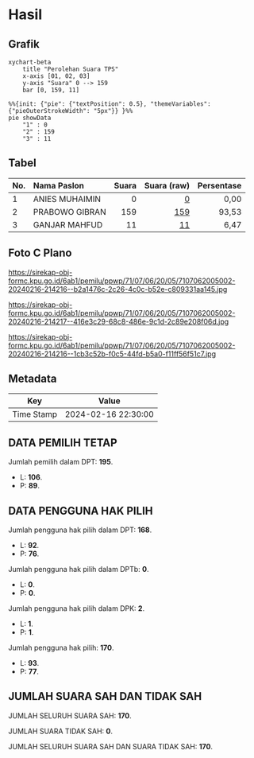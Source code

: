 # Hasil

## Grafik

```mermaid
xychart-beta
    title "Perolehan Suara TPS"
    x-axis [01, 02, 03]
    y-axis "Suara" 0 --> 159
    bar [0, 159, 11]
```

```mermaid
%%{init: {"pie": {"textPosition": 0.5}, "themeVariables": {"pieOuterStrokeWidth": "5px"}} }%%
pie showData
    "1" : 0
    "2" : 159
    "3" : 11
```

## Tabel

| No. | Nama Paslon    | Suara | Suara (raw) | Persentase |
|:--- |:-------------- | -----:| -----------:| ----------:|
| 1   | ANIES MUHAIMIN | 0     | [0][p-1]    | 0,00       |
| 2   | PRABOWO GIBRAN | 159   | [159][p-2]  | 93,53      |
| 3   | GANJAR MAHFUD  | 11    | [11][p-3]   | 6,47       |


[p-1]: https://github.com/gigit-pemilu/pemilu-2024-71-sulawesi-utara/blob/main/pilpres/hitung-suara/sub/71-sulawesi-utara/sub/07-minahasa-tenggara/sub/06-touluaan/sub/2005-lobu-satu/sub/002-tps/sub/paslon-1.txt
[p-2]: https://github.com/gigit-pemilu/pemilu-2024-71-sulawesi-utara/blob/main/pilpres/hitung-suara/sub/71-sulawesi-utara/sub/07-minahasa-tenggara/sub/06-touluaan/sub/2005-lobu-satu/sub/002-tps/sub/paslon-2.txt
[p-3]: https://github.com/gigit-pemilu/pemilu-2024-71-sulawesi-utara/blob/main/pilpres/hitung-suara/sub/71-sulawesi-utara/sub/07-minahasa-tenggara/sub/06-touluaan/sub/2005-lobu-satu/sub/002-tps/sub/paslon-3.txt

## Foto C Plano

https://sirekap-obj-formc.kpu.go.id/6ab1/pemilu/ppwp/71/07/06/20/05/7107062005002-20240216-214216--b2a1476c-2c26-4c0c-b52e-c809331aa145.jpg

https://sirekap-obj-formc.kpu.go.id/6ab1/pemilu/ppwp/71/07/06/20/05/7107062005002-20240216-214217--416e3c29-68c8-486e-9c1d-2c89e208f06d.jpg

https://sirekap-obj-formc.kpu.go.id/6ab1/pemilu/ppwp/71/07/06/20/05/7107062005002-20240216-214216--1cb3c52b-f0c5-44fd-b5a0-f11ff56f51c7.jpg


## Metadata

| Key        | Value               |
| ---------- | ------------------- |
| Time Stamp | 2024-02-16 22:30:00 |


## DATA PEMILIH TETAP

Jumlah pemilih dalam DPT: **195**.
 * L: **106**.
 * P: **89**.

## DATA PENGGUNA HAK PILIH

Jumlah pengguna hak pilih dalam DPT: **168**.
 * L: **92**.
 * P: **76**.

Jumlah pengguna hak pilih dalam DPTb: **0**.
 * L: **0**.
 * P: **0**.

Jumlah pengguna hak pilih dalam DPK: **2**.
 * L: **1**.
 * P: **1**.

Jumlah pengguna hak pilih: **170**.
 * L: **93**.
 * P: **77**.

## JUMLAH SUARA SAH DAN TIDAK SAH

JUMLAH SELURUH SUARA SAH: **170**.

JUMLAH SUARA TIDAK SAH: **0**.

JUMLAH SELURUH SUARA SAH DAN SUARA TIDAK SAH: **170**.


